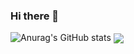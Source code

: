 ### Hi there 👋
![Anurag's GitHub stats](https://github-readme-stats.vercel.app/api?username=anuraghazra&show_icons=true&theme=midnight-purple)
<img align="center" src="https://github-readme-stats.anuraghazra1.vercel.app/api/top-langs/?username=LaraPedroso&layout=compact&theme=midnight-purple" />



